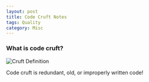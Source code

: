 ```yaml
---
layout: post
title: Code Cruft Notes
tags: Quality 
category: Misc
---
```


### What is code cruft?

<img class="img-responsive" alt="Cruft Definition" src="{{ site.url }}/assets/images/Technical-Debt-Cruft-Definition.png">

Code cruft is redundant, old, or improperly written code!

